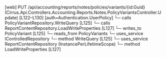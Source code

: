 [web] PUT /api/accounting/reports/notes/policies/variants/{id:Guid}  (Cirrus.Api.Controllers.Accounting.Reports.Notes.PolicyVariantsController.Update)  [L122–L130] [auth=Authentication.UserPolicy]
  └─ calls PolicyVariantRepository.WriteQuery [L125]
  └─ calls ReportContentRepository.LoadWriteProperties [L127]
  └─ writes_to PolicyVariant [L125]
    └─ reads_from PolicyVariants
  └─ uses_service IControlledRepository<PolicyVariant>
    └─ method WriteQuery [L125]
  └─ uses_service ReportContentRepository (InstancePerLifetimeScope)
    └─ method LoadWriteProperties [L127]

